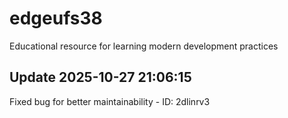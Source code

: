 # edgeufs38
Educational resource for learning modern development practices

## Update 2025-10-27 21:06:15
Fixed bug for better maintainability - ID: 2dlinrv3

